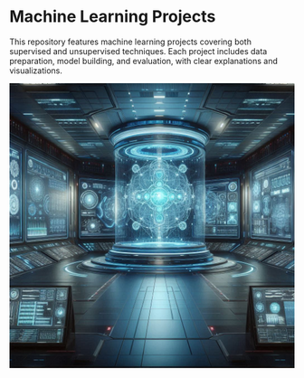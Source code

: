 # Machine Learning Projects

This repository features machine learning projects covering both supervised and unsupervised techniques. Each project includes data preparation, model building, and evaluation, with clear explanations and visualizations.

![alt text](./machine_learning.png)